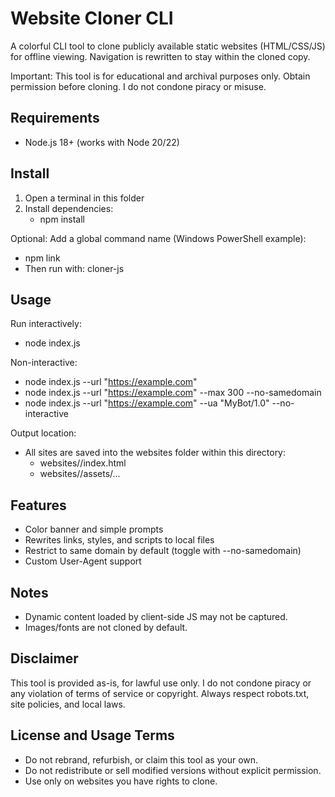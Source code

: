 # Website Cloner CLI

A colorful CLI tool to clone publicly available static websites (HTML/CSS/JS) for offline viewing. Navigation is rewritten to stay within the cloned copy.

Important: This tool is for educational and archival purposes only. Obtain permission before cloning. I do not condone piracy or misuse.

## Requirements
- Node.js 18+ (works with Node 20/22)

## Install
1) Open a terminal in this folder
2) Install dependencies:
   - npm install

Optional: Add a global command name (Windows PowerShell example):
- npm link
- Then run with: cloner-js

## Usage
Run interactively:
- node index.js

Non-interactive:
- node index.js --url "https://example.com"
- node index.js --url "https://example.com" --max 300 --no-samedomain
- node index.js --url "https://example.com" --ua "MyBot/1.0" --no-interactive

Output location:
- All sites are saved into the websites folder within this directory:
  - websites/<domain>/index.html
  - websites/<domain>/assets/...

## Features
- Color banner and simple prompts
- Rewrites links, styles, and scripts to local files
- Restrict to same domain by default (toggle with --no-samedomain)
- Custom User-Agent support

## Notes
- Dynamic content loaded by client-side JS may not be captured.
- Images/fonts are not cloned by default.

## Disclaimer
This tool is provided as-is, for lawful use only. I do not condone piracy or any violation of terms of service or copyright. Always respect robots.txt, site policies, and local laws.

## License and Usage Terms
- Do not rebrand, refurbish, or claim this tool as your own.
- Do not redistribute or sell modified versions without explicit permission.
- Use only on websites you have rights to clone.
